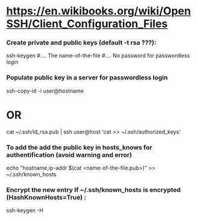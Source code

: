 # https://en.wikibooks.org/wiki/OpenSSH/Client_Configuration_Files

### Create private and public keys (default -t rsa ???):
ssh-keygen
#.... The name-of-the-file
#.... No password for passwordless login

### Populate public key in a server for passwordless login
ssh-copy-id -i <name-of-the-file> user@hostname
# OR
cat ~/.ssh/id_rsa.pub | ssh user@host 'cat >> ~/.ssh/authorized_keys'


### To add the add the public key in hosts_knows for authentification (avoid warning and error)
echo  "hostname,ip-addr  $(cat <name-of-the-file.pub>)" >> ~/.ssh/known_hosts

### Encrypt the new entry If ~/.ssh/known_hosts is encrypted (HashKnownHosts=True) :
ssh-keygen -H
